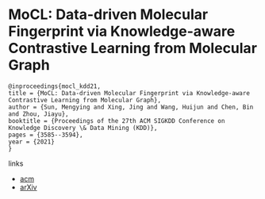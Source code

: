 # MoCL: Data-driven Molecular Fingerprint via Knowledge-aware Contrastive Learning from Molecular Graph

```
@inproceedings{mocl_kdd21,
title = {MoCL: Data-driven Molecular Fingerprint via Knowledge-aware Contrastive Learning from Molecular Graph},
author = {Sun, Mengying and Xing, Jing and Wang, Huijun and Chen, Bin and Zhou, Jiayu},
booktitle = {Proceedings of the 27th ACM SIGKDD Conference on Knowledge Discovery \& Data Mining (KDD)},
pages = {3585--3594},
year = {2021}
}
```

links
- [acm](https://dl.acm.org/doi/10.1145/3447548.3467186)
- [arXiv](https://arxiv.org/abs/2106.04509)
